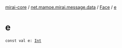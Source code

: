 [mirai-core](../../index.md) / [net.mamoe.mirai.message.data](../index.md) / [Face](index.md) / [e](./e.md)

# e

`const val e: `[`Int`](https://kotlinlang.org/api/latest/jvm/stdlib/kotlin/-int/index.html)
